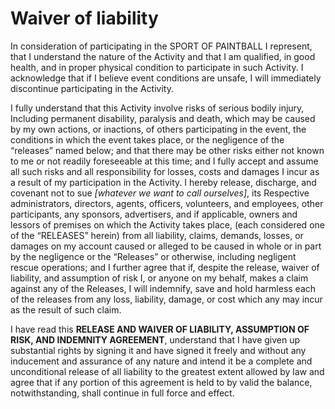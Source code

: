 # Waiver of liability 

In consideration of participating in the SPORT OF PAINTBALL I represent, that I understand the nature of the
Activity and that I am qualified, in good health, and in proper physical condition to participate in such Activity. I
acknowledge that if I believe event conditions are unsafe, I will immediately discontinue participating in the
Activity.

I fully understand that this Activity involve risks of serious bodily injury, Including permanent disability, paralysis
and death, which may be caused by my own actions, or inactions, of others participating in the event, the conditions
in which the event takes place, or the negligence of the “releases” named below; and that there may be other risks
either not known to me or not readily foreseeable at this time; and I fully accept and assume all such risks and all
responsibility for losses, costs and damages I incur as a result of my participation in the Activity.
I hereby release, discharge, and covenant not to sue *[whatever we want to call ourselves]*, its Respective administrators,
directors, agents, officers, volunteers, and employees, other participants, any sponsors, advertisers, and if applicable,
owners and lessors of premises on which the Activity takes place, (each considered one of the “RELEASES” herein)
from all liability, claims, demands, losses, or damages on my account caused or alleged to be caused in whole or in
part by the negligence or the “Releases” or otherwise, including negligent rescue operations; and I further agree that
if, despite the release, waiver of liability, and assumption of risk I, or anyone on my behalf, makes a claim against
any of the Releases, I will indemnify, save and hold harmless each of the releases from any loss, liability, damage,
or cost which any may incur as the result of such claim.

I have read this **RELEASE AND WAIVER OF LIABILITY, ASSUMPTION OF RISK, AND INDEMNITY
AGREEMENT**, understand that I have given up substantial rights by signing it and have signed it freely and
without any inducement and assurance of any nature and intend it be a complete and unconditional release of all
liability to the greatest extent allowed by law and agree that if any portion of this agreement is held to by valid the
balance, notwithstanding, shall continue in full force and effect. 
